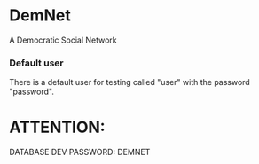 # DemNet
A Democratic Social Network

### Default user
There is a default user for testing called "user" with
the password "password".


# ATTENTION:
DATABASE DEV PASSWORD: DEMNET

